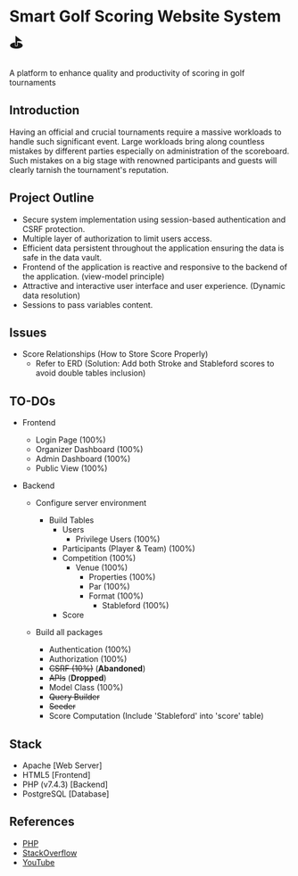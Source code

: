 # Smart Golf Scoring Website System ⛳

A platform to enhance quality and productivity of scoring in golf tournaments

## Introduction

Having an official and crucial tournaments require a massive workloads to handle such significant event. Large workloads bring along countless mistakes by different parties especially on administration of the scoreboard. Such mistakes on a big stage with renowned participants and guests will clearly tarnish the tournament's reputation.

## Project Outline
- Secure system implementation using session-based authentication and CSRF protection.
- Multiple layer of authorization to limit users access.
- Efficient data persistent throughout the application ensuring the data is safe in the data vault.
- Frontend of the application is reactive and responsive to the backend of the application. (view-model principle)
- Attractive and interactive user interface and user experience. (Dynamic data resolution)
- Sessions to pass variables content.

## Issues
- Score Relationships (How to Store Score Properly)
  - Refer to ERD (Solution: Add both Stroke and Stableford scores to avoid double tables inclusion)

## TO-DOs
- Frontend
  - Login Page (100%)
  - Organizer Dashboard (100%)
  - Admin Dashboard (100%)
  - Public View (100%)

- Backend
  - Configure server environment
    - Build Tables
      - Users
        - Privilege Users (100%)
      - Participants (Player & Team) (100%)
      - Competition (100%)
        - Venue (100%)
          - Properties (100%)
          - Par (100%)
          - Format (100%)
            - Stableford (100%)
      - Score
  
  - Build all packages
    - Authentication (100%)
    - Authorization (100%)
    - ~~CSRF (10%)~~ (__Abandoned__)
    - ~~APIs~~ (__Dropped__)
    - Model Class (100%)
    - ~~Query Builder~~
    - ~~Seeder~~
    - Score Computation (Include 'Stableford' into 'score' table)

## Stack

- Apache [Web Server]
- HTML5 [Frontend]
- PHP (v7.4.3) [Backend]
- PostgreSQL [Database]

## References

- [PHP](https://www.php.net/)
- [StackOverflow](https://stackoverflow.com/)
- [YouTube](https://www.youtube.com/)

